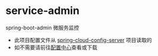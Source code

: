 # service-admin
spring-boot-admin 微服务监控

* 此项目配置文件从 [spring-cloud-config-server](https://github.com/q873759727/spring-cloud-config-server) 项目读取的 
* 如不需要请前往[配置中心](https://github.com/q873759727/spring-cloud-config)查看或下载

